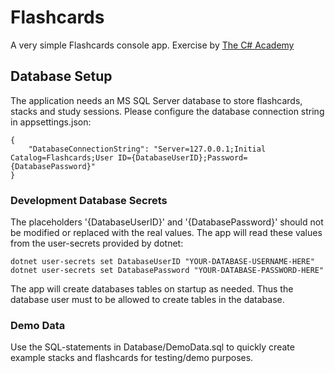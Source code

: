 # Flashcards
A very simple Flashcards console app. Exercise by [The C# Academy](https://www.thecsharpacademy.com)

## Database Setup
The application needs an MS SQL Server database to store flashcards, stacks and study sessions.
Please configure the database connection string in appsettings.json:
```
{
    "DatabaseConnectionString": "Server=127.0.0.1;Initial Catalog=Flashcards;User ID={DatabaseUserID};Password={DatabasePassword}"
}
```
### Development Database Secrets
The placeholders '{DatabaseUserID}' and '{DatabasePassword}' should not be modified or replaced with the real values. The app will read these values from the user-secrets provided by dotnet:
```
dotnet user-secrets set DatabaseUserID "YOUR-DATABASE-USERNAME-HERE"
dotnet user-secrets set DatabasePassword "YOUR-DATABASE-PASSWORD-HERE"
```
The app will create databases tables on startup as needed.
Thus the database user must to be allowed to create tables in the database.

### Demo Data
Use the SQL-statements in Database/DemoData.sql to quickly create example stacks and flashcards for testing/demo purposes.
